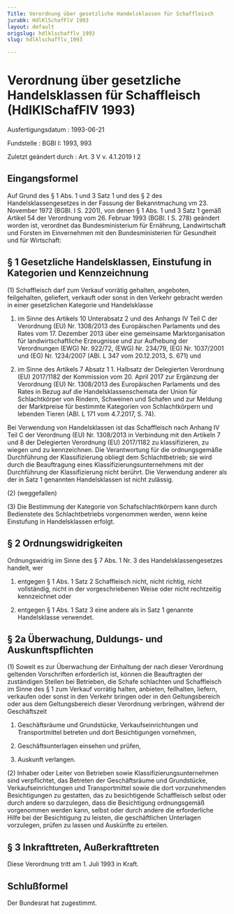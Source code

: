 ```yaml
---
Title: Verordnung über gesetzliche Handelsklassen für Schaffleisch
jurabk: HdlKlSchafFlV 1993
layout: default
origslug: hdlklschafflv_1993
slug: hdlklschafflv_1993

---
```


# Verordnung über gesetzliche Handelsklassen für Schaffleisch (HdlKlSchafFlV 1993)

Ausfertigungsdatum
:   1993-06-21

Fundstelle
:   BGBl I: 1993, 993

Zuletzt geändert durch
:   Art. 3 V v. 4.1.2019 I 2


## Eingangsformel

Auf Grund des § 1 Abs. 1 und 3 Satz 1 und des § 2 des
Handelsklassengesetzes in der Fassung der Bekanntmachung vm 23.
November 1972 (BGBl. I S. 2201), von denen § 1 Abs. 1 und 3 Satz 1
gemäß Artikel 54 der Verordnung vom 26. Februar 1993 (BGBl. I S. 278)
geändert worden ist, verordnet das Bundesministerium für Ernährung,
Landwirtschaft und Forsten im Einvernehmen mit den Bundesministerien
für Gesundheit und für Wirtschaft:


## § 1 Gesetzliche Handelsklassen, Einstufung in Kategorien und Kennzeichnung

(1) Schaffleisch darf zum Verkauf vorrätig gehalten, angeboten,
feilgehalten, geliefert, verkauft oder sonst in den Verkehr gebracht
werden in einer gesetzlichen Kategorie und Handelsklasse

1.  im Sinne des Artikels 10 Unterabsatz 2 und des Anhangs IV Teil C der
    Verordnung (EU) Nr. 1308/2013 des Europäischen Parlaments und des
    Rates vom 17. Dezember 2013 über eine gemeinsame Marktorganisation für
    landwirtschaftliche Erzeugnisse und zur Aufhebung der Verordnungen
    (EWG) Nr. 922/72, (EWG) Nr. 234/79, (EG) Nr. 1037/2001 und (EG) Nr.
    1234/2007 (ABl. L 347 vom 20.12.2013, S. 671) und


2.  im Sinne des Artikels 7 Absatz 1 1. Halbsatz der Delegierten
    Verordnung (EU) 2017/1182 der Kommission vom 20. April 2017 zur
    Ergänzung der Verordnung (EU) Nr. 1308/2013 des Europäischen
    Parlaments und des Rates in Bezug auf die Handelsklassenschemata der
    Union für Schlachtkörper von Rindern, Schweinen und Schafen und zur
    Meldung der Marktpreise für bestimmte Kategorien von Schlachtkörpern
    und lebenden Tieren (ABl. L 171 vom 4.7.2017, S. 74).



Bei Verwendung von Handelsklassen ist das Schaffleisch nach Anhang IV
Teil C der Verordnung (EU) Nr. 1308/2013 in Verbindung mit den
Artikeln 7 und 8 der Delegierten Verordnung (EU) 2017/1182 zu
klassifizieren, zu wiegen und zu kennzeichnen. Die Verantwortung für
die ordnungsgemäße Durchführung der Klassifizierung obliegt dem
Schlachtbetrieb; sie wird durch die Beauftragung eines
Klassifizierungsunternehmens mit der Durchführung der Klassifizierung
nicht berührt. Die Verwendung anderer als der in Satz 1 genannten
Handelsklassen ist nicht zulässig.

(2) (weggefallen)

(3) Die Bestimmung der Kategorie von Schafschlachtkörpern kann durch
Bedienstete des Schlachtbetriebs vorgenommen werden, wenn keine
Einstufung in Handelsklassen erfolgt.


## § 2 Ordnungswidrigkeiten

Ordnungswidrig im Sinne des § 7 Abs. 1 Nr. 3 des
Handelsklassengesetzes handelt, wer

1.  entgegen § 1 Abs. 1 Satz 2 Schaffleisch nicht, nicht richtig, nicht
    vollständig, nicht in der vorgeschriebenen Weise oder nicht
    rechtzeitig kennzeichnet oder


2.  entgegen § 1 Abs. 1 Satz 3 eine andere als in Satz 1 genannte
    Handelsklasse verwendet.





## § 2a Überwachung, Duldungs- und Auskunftspflichten

(1) Soweit es zur Überwachung der Einhaltung der nach dieser
Verordnung geltenden Vorschriften erforderlich ist, können die
Beauftragten der zuständigen Stellen bei Betrieben, die Schafe
schlachten und Schaffleisch im Sinne des § 1 zum Verkauf vorrätig
halten, anbieten, feilhalten, liefern, verkaufen oder sonst in den
Verkehr bringen oder in den Geltungsbereich oder aus dem
Geltungsbereich dieser Verordnung verbringen, während der
Geschäftszeit

1.  Geschäftsräume und Grundstücke, Verkaufseinrichtungen und
    Transportmittel betreten und dort Besichtigungen vornehmen,


2.  Geschäftsunterlagen einsehen und prüfen,


3.  Auskunft verlangen.




(2) Inhaber oder Leiter von Betrieben sowie
Klassifizierungsunternehmen sind verpflichtet, das Betreten der
Geschäftsräume und Grundstücke, Verkaufseinrichtungen und
Transportmittel sowie die dort vorzunehmenden Besichtigungen zu
gestatten, das zu besichtigende Schaffleisch selbst oder durch andere
so darzulegen, dass die Besichtigung ordnungsgemäß vorgenommen werden
kann, selbst oder durch andere die erforderliche Hilfe bei der
Besichtigung zu leisten, die geschäftlichen Unterlagen vorzulegen,
prüfen zu lassen und Auskünfte zu erteilen.


## § 3 Inkrafttreten, Außerkrafttreten

Diese Verordnung tritt am 1. Juli 1993 in Kraft.


## Schlußformel

Der Bundesrat hat zugestimmt.

